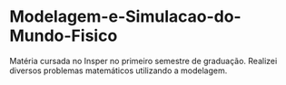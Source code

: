 # Modelagem-e-Simulacao-do-Mundo-Fisico
Matéria cursada no Insper no primeiro semestre de graduação. Realizei diversos problemas matemáticos utilizando a modelagem.
